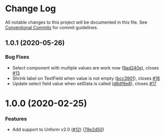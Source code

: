 # Change Log

All notable changes to this project will be documented in this file.
See [Conventional Commits](https://conventionalcommits.org) for commit guidelines.

## 1.0.1 (2020-05-26)


### Bug Fixes

* Select component with multiple values are work now ([9ad240e](https://github.com/italoiz/unform-community-packages/commit/9ad240e7882c8f1c71b3eace67d1777cc1598896)), closes [#13](https://github.com/italoiz/unform-community-packages/issues/13)
* Shrink label on TextField when value is not empty ([bcc3901](https://github.com/italoiz/unform-community-packages/commit/bcc39019fc89a50ab894ba473c6b65aa7d884fc9)), closes [#18](https://github.com/italoiz/unform-community-packages/issues/18)
* Update select field value when setData is called ([d8df8e8](https://github.com/italoiz/unform-community-packages/commit/d8df8e8beec40fffb69ec6a3f8015fe06bb5648b)), closes [#17](https://github.com/italoiz/unform-community-packages/issues/17)



# 1.0.0 (2020-02-25)


### Features

* Add support to Unform v2.0 ([#12](https://github.com/italoiz/unform-community-packages/issues/12)) ([79e2d50](https://github.com/italoiz/unform-community-packages/commit/79e2d50c3cb7af32536320bb4e6c0400459e1afa))
